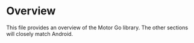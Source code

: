 # Overview

This file provides an overview of the Motor Go library. The other sections will closely match Android.